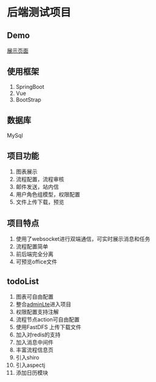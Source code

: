 # 后端测试项目


## Demo
[展示页面](http://layle.cn)
## 使用框架
1. SpringBoot
2. Vue
3. BootStrap

## 数据库
MySql

## 项目功能
1. 图表展示
2. 流程配置，流程审核
3. 邮件发送，站内信
4. 用户角色组模型，权限配置
5. 文件上传下载，预览


## 项目特点

1. 使用了websocket进行双端通信，可实时展示消息和任务
2. 流程配置简单
3. 前后端完全分离
4. 可预览office文件

## todoList

1. 图表可自由配置
2. 整合[adminLte](https://adminlte.io/themes/AdminLTE/)进入项目
3. 权限配置支持注解
4. 流程节点action可自由配置
5. 使用FastDFS 上传下载文件
6. 加入对redis的支持
7. 加入消息中间件
8. 丰富流程信息页
9. 引入shiro
10. 引入aspectj
11. 添加日历模块